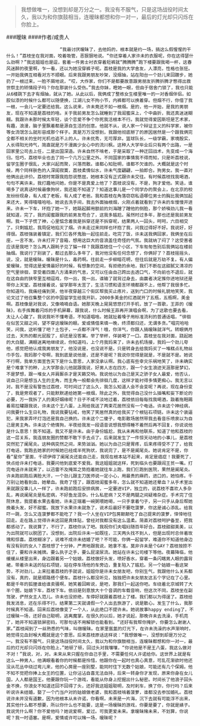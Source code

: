 > 我想做唯一，没想到却是万分之一。我没有不服气，只是这场战役时间太久，我以为和你旗鼓相当，连暧昧都想和你一对一，最后的灯光却只闪烁在你脸上。

###暧昧
####作者/咸贵人

						“我最讨厌暧昧了，去他妈的，根本就是约一场，搞这么假惺惺的干什么！”荔枝坐在我对面，咬着吸管，恶狠狠地说。“你还穿着人家许未的衣服呢，你在这得瑟什么劲啊？”我这姐姐也是逗，套着一件男士衬衣穿着短裤就“腾腾腾”跑下楼要跟我喝一杯，这春风迷醉的夜里啊，乍一看，还以为她没穿裤子呢。荔枝是我的大学舍友，人漂亮，性格也张狂。一开始我俩互相看对方不顺眼。后来我跟男朋友吵架，没烟抽，站在阳台一个劲儿来回踱步，她扔了一根过来，一脸不屑地说，“哎，大作家，你们不是都要故意跟男朋友折腾折腾才憋得出救世祭主的矫情段子吗？你在那装什么受伤。”我去你妹，瞪她一眼，但由于宿舍门锁了，我也只能从6楼跳下去才有烟抽，就从了她。从此以后，我俩成了整栋女生楼里唯一的一对香烟伴侣。如胶似漆的时候什么都可以随便换，江湖儿女不拘小节，内裤都可以换着穿。但烟不行，你借了我一根，一会儿一定要还给我。这么说来，许未竟还不如一根烟。是的，他一开始，是我的男朋友，现在不知道是荔枝的啥。关于我前男友怎么就睡到了我闺蜜床上，个中曲折，我还真迷迷糊糊。我跟许未那时候太年轻，谈个恋爱不争个你死我活根本不行。我就觉得爱因斯坦是艺术家，有趣，浪漫，脑子里飘着都是源自生活的创意。他就不从，说人家一个辩证主义的科学家，被你等女流氓怎么就形容成那个样子。真是万万没想到，我跟他彻底掰了的原因居然是一个跟我俩完全都不相关的坐时光机也追不上的人。许未优秀，无可厚非。篮球队长，一级学霸，家境殷实，人长得阳光帅气，简直就是万千漫画少女心中的流川枫。这种人大学毕业后只有两个出路，一是回家里公司去上任，二是出国深造。许未自然不啃老，于是采取了一种迂回战术，先变成一个海归。恰巧，荔枝毕业也去了同一个几万公里之外。不同国家的事情我不得而知，只是听荔枝说，留学生圈子很乱，大家兴起而聚，兴落而散。谁都心知肚明，谁都不欠谁的。大概就是这个时候，两个同样肤色的人深闺寂寞，荔枝柔情似水，许未气度翩翩，一拍即合。狗男女。我一直对他俩出此评价。荔枝时常跟我抱怨说憋屈，她根本没有正式跟许未交往。有时候荔枝找我喝酒，句句不离许未，我打趣地问她，你是不是真爱上他了？荔枝说没有，不是，狗才爱他。笑话，谁喝多了说真话时候最像狗吠，我还能不知道了？知道这事儿是一个同学办的聚会上，在北京的校友纷纷现身，有人成了老板，有人成了老爸。我和荔枝在角落窃窃私语哪位男士的胸比我俩加起来还大，笑得嘻嘻哈哈。她说去洗手间，我去外面抽根烟，火刚点着就看到了许未的车慢慢开进来。许未一下车，环抱了她一下，她踮起脚用额前的刘海蹭了蹭他的侧脸，那个娇嗔劲儿我一看就知道，完了，我的闺蜜跟我的前男友苟合了，这我多尴尬。虽然时过多年，那也还是我前男友啊。我一下子慌了神，心里惦念着我是拆穿还是不拆穿呢，结果两人一回头，呵呵，六目相交了。只剩尴尬，我局促地掐灭了烟。许未走过来同样也环抱了我，问我过得好不好。我说好，好得很。荔枝强装着镇定，我们仨各怀鬼胎一起往前走。吃完了饭，许未送我俩回家，我俩坐在后座，一言不发。许未打开了音箱，想用这巨大的音浪盖住奇怪的气氛。我就纳了闷了？这受害者应该是我吧？怎么两人跟耗子见了猫一样？我跟荔枝住一个小区，下车匆匆告别后我俩站在楼前抽烟。我说行了别装了，都过去那么多年了，我对他没有任何念想了，你俩好了？荔枝摇摇头，说，没，就是暧昧。暧昧是什么，毒药啊。往前走一步柳暗花明，但往后就是万劫不复。有人偏爱暧昧，觉得这是爱情最好的时候，有想象的空间，有拒绝的余地，我们不断在这甜腻又清凉的空气里徘徊，享受着四面八方涌来的气息，又可以任由自己跨出去透口气，不向前也不退后，就在这自由的狭窄里互相逗戏，你一出，我一出，谁输了就背过身去，由赢者决定推你进地狱还是带你上天堂。荔枝接着说，留学那年太苦了，生活习惯和语言环境都跟不上，他帮了我很多忙。你知道吗，我痛经痛到哭，他半夜穿越三个街区帮我买止疼片，送到门口的时候礼貌地笑笑，我论文过了他召集整个区的中国留学生给我开趴，2000多美金的红酒就开了五瓶，五瓶啊，美金啊。荔枝像是对我说，又像喃喃自语。她那天晚上晃晃悠悠打开手机，放了一首歌，王菲的《暧昧》，右手挥舞着闪烁的手机屏幕，跟我说，什么时候王菲再开演唱会啊，为了这歌也要去看，太让人心酸了。我说我听不懂粤语，不知道唱啥。她就扯着嗓子用标准流利的普通话唱，“徘徊在似苦又甜之间，望不穿这暧昧的眼。爱或情借来填一晚，终须都归还，无谓多贪。”唱完哈哈笑，问我，这听懂了吧？土包子，一点都不洋气！哦，你洋气，你跟人搞暧昧就洋气。转眼俩月过去，天热的都光屁股了，却还是没答案。举了举杯，佯装喝了一口。荔枝坐在我对面，跷起她的大白腿，满眼迷离地继续说，你知道吗，上个月我妈来了，许未去机场接，我妈一个劲儿夸他，感觉把他认成我男朋友了，他没说是，也没说不是。只是转身去给我妈买了一堆糕点礼物丝巾手包，我妈那个夸啊，我到底是说他是，还是不是呢？我说你觉得是就是，不是就不是。她说不行啊，我单方面宣告天下是什么意思，人家没承认啊。我心底有些幸灾乐祸地笑了，许未确实是个难拿下的种，上大学那会儿他就跟我说，好男人志在四方，跟一个女生浪迹天涯那是梦幻，不是梦想，跟一堆女人并肩厮杀才是天籁交响。我说他以为自己是天之骄子女人最爱，他否认，说自己只是想当人生的主角，而主角一般都会先徘徊几度，这样才能衬得多情更痴心。我无言以对。我不是没有警告过荔枝，可时间过了这么久，我怎么知道人会不会变呢？再说，现在身份变了，我是旁观者了，只能默默递给她第一根烟，除此之外，我觉得自己没什么插嘴和妄下断论的必要，万一我拆了人的美好姻缘呢？日子不咸不淡地过着，荔枝依旧每每找我喝酒，趿着拖鞋踢着易拉罐跟我说，许未这个王八蛋，上周给我送了两束花居然没有一个电话。许未这个神经病，问我要什么生日礼物，我说我要钻戒，他笑了笑居然真的给我买了个根钻石项链。许未这个装逼犯，来我家弄坏灯泡还是我自己换的。许未这个二傻子，电影散场居然带我去看音乐喷泉以为自己是男主角。许未这个绝情狗，半夜给我发一段语音说想我想得睡不着然后再不回复，你说说他是什么意思！我不知道。我又不是许未。由于身份尴尬，我从未再和他联系，知道了他和荔枝的这一层关系，我连朋友圈的赞都不敢下手去点了。后来就发生了一件惊天动地的小事儿，是荔枝突然犯了阑尾炎。这种病突然之间，来势汹汹。她以为自己只是胃疼，后来疼得受不了了，给我打电话，我跑去她家的时候她已经成半死狗状，我说完了，是不是阑尾炎。她说肯定不是，你看“星你”里面，千颂伊得了阑尾炎还能自己走，我现在根本站不起来，肯定是癌症！我要死了，快点给许未打电话，我要问他到底爱不爱我。我这姐姐就这样，死到临头也要跟阎王贫一嘴。打完电话许未就来了，以迅雷不及掩耳之势抱着她就往车上跑，我们仨跑到医院，果然是阑尾炎。许未跑前跑后满脸大汗，一个劲儿跟主刀医师说一定小心，用最贵的麻药，进口的，她怕疼。千万别让她看到血，她晕血。我奇了怪了，跟荔枝闺蜜多年，怎么就不知道她还晕血？从手术室出来就跟没事儿人一样了，许未跑前跑后安排病房，一定要进VIP，独立的，说荔枝不喜欢人多杂乱，再说阑尾炎是私密病，不好鱼龙混杂。什么私密病？又不是两腿之间疑难杂症。手术完了住院休息，我提着水果去看她，许未正端着一碗粥喂她喝，一只手拿着勺子，另一只手从身后帮她挽着头发，好不甜蜜。我放下水果许未就急了，说术后最好不要吃菠萝，你这是诚心添乱。给我吓一跳，怎么又连菠萝都不能吃了？我一个人坐在VIP包房颠颠吃了自己提来的菠萝，悻悻地往回走。走在路上觉得许未这回是真体贴，曾经对我都没有这么温柔。简直对荔枝呵护备至，把我都感动了。我说算了，不行了，荔枝你从了吧。我祝你们夫唱妇随百年好合。荔枝甜甜美美，以为出院就可以脱团了。没想到，出院后许未一如既往，三天两头找不到人，但是出现时总伴着玫瑰和惊喜。荔枝糊涂了，说难不成许未结婚了吧？不可能，你俩一起留学，难道你不知道他身边有没有别的女人？荔枝想了十分钟，严肃地跟我说，她拿不准。莫非许未是个GAY？荔枝按捺不住了，要和许未摊牌。要么执子之手，要么屁滚尿流。她站在许未公司楼下等他。夜幕降临，他缓缓从楼里出来，身边跟着另一个姑娘。荔枝做好头发，喷好香水，穿着一条闪瞎男人眼的露背裙，带着许未送的钻石项链，站在停车场他的车旁边，重复陷入了尴尬。另一个姑娘一看这架势，不对劲儿，上来拉着荔枝的手就说，姐姐你是许未女朋友吧，你别生气，我跟他什么关系都没有，真的，就是顺路搭个便车。荔枝什么都没听见，独独把许未女朋友这五个字记在了心里。都是千年的狐狸谁给谁卖骚啊，她笑着回眸说，是吧，那我们一起送你吧。车绕着北京城转了大半个圈，姑娘下车，荔枝下车。依旧是刻意放大十个音调的车载音响，但这次不同，荔枝坐在副驾驶，俨然女主人范儿。许未也没拒绝，车停好就跟着荔枝上了楼。我们都以为得逞了。荔枝给我发消息，还在乐得不行。结果第二天就请假一个人出去旅游了，说是散心。发生了什么，我那时候真不知道。回来后荔枝像变了一个人，从此绝口不提许未。她说故事happy ending了，不过暧昧一场，还好自己聪明，逃离魔掌。在很久的以后，她才说起，那晚许未去洗澡，手机亮了，她并不知道锁屏密码，可那句话不用解锁也能看到。“还好有我帮你掩护，你要怎么谢谢人家。”荔枝闻到了一丝熟悉的气味，叫做暧昧。在家里氤氲的灯光下，在许未洗澡的水声渐响时，她觉得见血封喉大概就是这个意思。后来荔枝原话这样说：“我想做唯一，没想到却是万分之一。我没有不服气，只是这场战役时间太久，我以为和你旗鼓相当，连暧昧都想和你一对一，最后的灯光却只闪烁在你脸上，”她顿了顿，回过头对我嚷嚷，“你说他是不是王八蛋，我这么做对不对！”我说，对，对。未来从来只握在你自己手里，不需要任何人许诺给你。这世界上就是有这么一种男人，他满眼看着你的时候都是怜惜，他跟你在一起时也真心真意，可乱花渐欲时他还没从花丛中绕过弯儿来，他的心房是一座别墅，能同时住下无数个姑娘，可能还有几个保姆。他不知不觉把你捧上女王的位置，让你沾沾自喜无法自持，后来一转身你才发现，原来你身在女儿国，人人都是国王。他要跟你玩一个游戏，看能从你身上挖掘出什么秘密。时间长了他浪子回头金不换，你浪女不知道还回不回得了头，还好我这姐姐聪明，及时刹车，换了你，你行吗？后来听说许未结婚，娶了一个门当户对的姑娘做老婆，我和荔枝啃着菠萝，谁都没去参加婚礼。荔枝说许未并没有道歉，因为他根本从未许诺，你看啊，未来是一片海，沉下去就有可能浮不出来，其实他什么都不想要，所以你什么也不能要，这是一场暧昧的游戏，你要是要了，你就是婊子。我说凭什么啊？你不爱他吗？她说爱啊，爱过。可我更爱未来。拿暧昧赌未来，不划算，你说呢？我一时语塞。是啊，爱情或许可以赌一场，暧昧呢？			  		